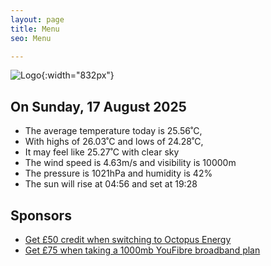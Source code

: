 ```yaml
---
layout: page
title: Menu
seo: Menu

---
```


![Logo](/images/logo.jpg){:width="832px"}

<!-- weather_marker starts -->
## On Sunday, 17 August 2025

- The average temperature today is 25.56˚C,
- With highs of 26.03˚C and lows of 24.28˚C,
- It may feel like 25.27˚C with clear sky
- The wind speed is 4.63m/s and visibility is 10000m
- The pressure is 1021hPa and humidity is 42%
- The sun will rise at 04:56 and set at 19:28

<!-- weather_marker ends -->

## Sponsors

- [Get £50 credit when switching to Octopus Energy](https://bit.ly/3oD1nnS)
- [Get £75 when taking a 1000mb YouFibre broadband plan](https://aklam.io/91zWhU?)
